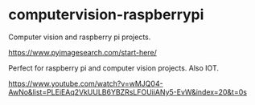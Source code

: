 # computervision-raspberrypi
Computer vision and raspberry pi projects. 



https://www.pyimagesearch.com/start-here/

Perfect for raspberry pi and computer vision projects. Also IOT.







https://www.youtube.com/watch?v=wMJQ04-AwNo&list=PLEiEAq2VkUULB6YBZRsLFOUiiANy5-EvW&index=20&t=0s
